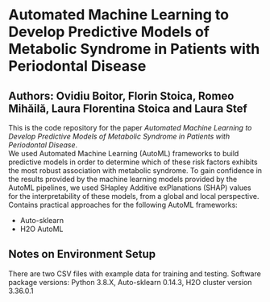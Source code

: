 # Automated Machine Learning to Develop Predictive Models of Metabolic Syndrome in Patients with Periodontal Disease
## Authors: Ovidiu Boitor, Florin Stoica, Romeo Mihăilă, Laura Florentina Stoica and Laura Stef 
This is the code repository for the paper _Automated Machine Learning to Develop Predictive Models of Metabolic Syndrome in Patients with Periodontal Disease_.  
We used Automated Machine Learning (AutoML) frameworks to build predictive models in order to determine which of these risk factors exhibits the most robust association with metabolic syndrome. 
To gain confidence in the results provided by the machine learning models provided by the AutoML pipelines, we used SHapley Additive exPlanations (SHAP) values for the interpretability of these models, from a global and local perspective.
Contains practical approaches for the following AutoML frameworks:
- Auto-sklearn 
- H2O AutoML
## Notes on Environment Setup
There are two CSV files with example data for training and testing.
Software package versions: Python 3.8.X, Auto-sklearn 0.14.3, H2O cluster version 3.36.0.1
